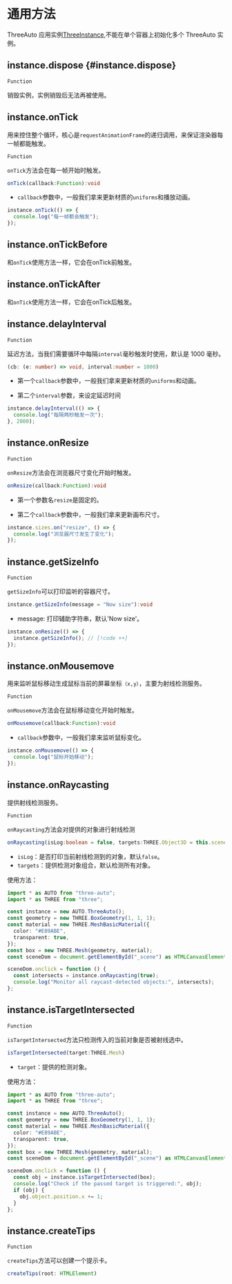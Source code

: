 # 通用方法
ThreeAuto 应用实例[ThreeInstance](https://github.com/flowers-10/three-auto/blob/main/packages/core/src/base/ThreeInstance.ts),不能在单个容器上初始化多个 ThreeAuto 实例。

## instance.dispose {#instance.dispose}

`Function`

销毁实例，实例销毁后无法再被使用。


## instance.onTick

用来控住整个循环，核心是`requestAnimationFrame`的递归调用，来保证渲染器每一帧都能触发。

`Function`

`onTick`方法会在每一帧开始时触发。

```typescript
onTick(callback:Function):void
```

- `callback`参数中，一般我们拿来更新材质的`uniforms`和播放动画。

```typescript {1,3}
instance.onTick(() => {
  console.log("每一帧都会触发");
});
```
## instance.onTickBefore
和`onTick`使用方法一样，它会在onTick前触发。
## instance.onTickAfter
和`onTick`使用方法一样，它会在onTick后触发。
## instance.delayInterval

`Function`

延迟方法，当我们需要循环中每隔`interval`毫秒触发时使用，默认是 1000 毫秒。

```typescript
(cb: (e: number) => void, interval:number = 1000)
```

- 第一个`callback`参数中，一般我们拿来更新材质的`uniforms`和动画。

- 第二个`interval`参数，来设定延迟时间

```typescript {1,3}
instance.delayInterval(() => {
  console.log("每隔两秒触发一次");
}, 2000);
```

## instance.onResize

`Function`

`onResize`方法会在浏览器尺寸变化开始时触发。

```typescript
onResize(callback:Function):void
```

- 第一个参数名`resize`是固定的。

- 第二个`callback`参数中，一般我们拿来更新画布尺寸。

```typescript {1,3}
instance.sizes.on("resize", () => {
  console.log("浏览器尺寸发生了变化");
});
```

## instance.getSizeInfo

`Function`

`getSizeInfo`可以打印监听的容器尺寸。

```typescript
instance.getSizeInfo(message = "Now size"):void
```

- message: 打印辅助字符串，默认'Now size'。

```typescript
instance.onResize(() => {
  instance.getSizeInfo(); // [!code ++]
});
```

## instance.onMousemove

用来监听鼠标移动生成鼠标当前的屏幕坐标`（x,y）`，主要为射线检测服务。

`Function`

`onMousemove`方法会在鼠标移动变化开始时触发。

```typescript
onMousemove(callback:Function):void
```

- `callback`参数中，一般我们拿来监听鼠标变化。

```typescript {1,3}
instance.onMousemove(() => {
  console.log("鼠标开始移动");
});
```


## instance.onRaycasting

提供射线检测服务。

`Function`

`onRaycasting`方法会对提供的对象进行射线检测

```typescript
onRaycasting(isLog:boolean = false, targets:THREE.Object3D = this.scene.children)
```

- `isLog`：是否打印当前射线检测到的对象，默认`false`。
- `targets`：提供检测对象组合，默认检测所有对象。

使用方法：

```typescript
import * as AUTO from "three-auto";
import * as THREE from "three";

const instance = new AUTO.ThreeAuto();
const geometry = new THREE.BoxGeometry(1, 1, 1);
const material = new THREE.MeshBasicMaterial({
  color: "#E89ABE",
  transparent: true,
});
const box = new THREE.Mesh(geometry, material);
const sceneDom = document.getElementById("_scene") as HTMLCanvasElement;

sceneDom.onclick = function () {
  const intersects = instance.onRaycasting(true);
  console.log("Monitor all raycast-detected objects:", intersects);
};
```

## instance.isTargetIntersected

`Function`

`isTargetIntersected`方法只检测传入的当前对象是否被射线选中。

```typescript
isTargetIntersected(target:THREE.Mesh)
```

- `target`：提供的检测对象。

使用方法：

```typescript
import * as AUTO from "three-auto";
import * as THREE from "three";

const instance = new AUTO.ThreeAuto();
const geometry = new THREE.BoxGeometry(1, 1, 1);
const material = new THREE.MeshBasicMaterial({
  color: "#E89ABE",
  transparent: true,
});
const box = new THREE.Mesh(geometry, material);
const sceneDom = document.getElementById("_scene") as HTMLCanvasElement;

sceneDom.onclick = function () {
  const obj = instance.isTargetIntersected(box);
  console.log("Check if the passed target is triggered:", obj);
  if (obj) {
    obj.object.position.x += 1;
  }
};
```

## instance.createTips
`Function`

`createTips`方法可以创建一个提示卡。

```typescript
createTips(root: HTMLElement)
```

